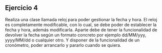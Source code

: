 ## Ejercicio 4
Realiza una clase llamada reloj para poder gestionar la fecha y hora. El reloj es
completamente modificable, con lo cual, se debe poder de establecer la fecha y hora,
además modificarla. Aparte debe de tener la funcionalidad de devolver la fecha según
un formato concreto por ejemplo dd/MM/yyy, yyyy/MM/dd o cualquier otro. Y
disponer de la funcionalidad de un cronómetro, poder arrancarlo y pararlo cuando se
quiera. 